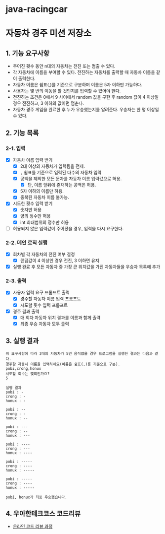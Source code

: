 # java-racingcar

# 자동차 경주 미션 저장소

## 1. 기능 요구사항

- 주어진 횟수 동안 n대의 자동차는 전진 또는 멈출 수 있다.
- 각 자동차에 이름을 부여할 수 있다. 전진하는 자동차를 출력할 때 자동차 이름을 같이 출력한다.
- 자동차 이름은 쉼표(,)를 기준으로 구분하며 이름은 5자 이하만 가능하다.
- 사용자는 몇 번의 이동을 할 것인지를 입력할 수 있어야 한다.
- 전진하는 조건은 0에서 9 사이에서 random 값을 구한 후 random 값이 4 이상일 경우 전진하고, 3 이하의 값이면 멈춘다.
- 자동차 경주 게임을 완료한 후 누가 우승했는지를 알려준다. 우승자는 한 명 이상일 수 있다.

## 2. 기능 목록

### 2-1. 입력

- [x] 자동차 이름 입력 받기
    - [x] 2대 이상의 자동차가 입력됨을 전제.
    - [x] `,` 쉼표를 기준으로 입력된 다수의 자동차 입력
    - [x] 공백을 제외한 모든 문자를 자동차 이름 입력값으로 허용.
        - [x] 단, 이름 앞뒤에 존재하는 공백은 허용.
    - [x] 5자 이하의 이름만 허용.
    - [x] 중복된 자동차 이름 불가능.
- [x] 시도한 횟수 입력 받기
    - [x] 숫자만 허용
    - [x] 양의 정수만 허용
    - [x] int 최대범위의 정수만 허용
- [ ] 허용되지 않은 입력값이 주어졌을 경우, 입력을 다시 요구한다.

### 2-2. 메인 로직 실행

- [x] 회차별 각 자동차의 전진 여부 결정
    - [x] 랜덤값이 4 이상인 경우 전진, 3 이하면 유지
- [x] 실행 완료 후 모든 자동차 중 가장 큰 위치값을 가진 자동차들을 우승자 목록에 추가

### 2-3. 출력

- [x] 사용자 입력 요구 프롬프트 출력
    - [x] 경주할 자동차 이름 입력 프롬프트
    - [x] 시도할 횟수 입력 프롬프트
- [x] 경주 결과 출력
    - [x] 매 회차 자동차 위치 결과를 이름과 함께 출력
    - [x] 최종 우승 자동차 모두 출력

## 3. 실행 결과

```
위 요구사항에 따라 3대의 자동차가 5번 움직였을 경우 프로그램을 실행한 결과는 다음과 같다.
경주할 자동차 이름을 입력하세요(이름은 쉼표(,)를 기준으로 구분).
pobi,crong,honux
시도할 회수는 몇회인가요?
5

실행 결과
pobi : -
crong : -
honux : -

pobi : --
crong : -
honux : --

pobi : ---
crong : --
honux : ---

pobi : ----
crong : ---
honux : ----

pobi : -----
crong : ----
honux : -----

pobi : -----
crong : ----
honux : -----

pobi, honux가 최종 우승했습니다.
```

## 4. 우아한테크코스 코드리뷰

- [온라인 코드 리뷰 과정](https://github.com/woowacourse/woowacourse-docs/blob/master/maincourse/README.md)
